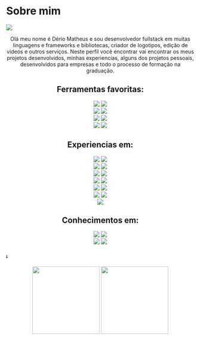 # Sobre mim

![](https://komarev.com/ghpvc/?username=derio123)

<p align='center'>Olá meu nome é Dério Matheus e sou desenvolvedor fullstack em muitas linguagens e frameworks e bibliotecas, criador de logotipos, edição de videos e outros serviços.
Neste perfil você encontrar vai encontrar os meus projetos desenvolvidos, minhas experiencias, alguns dos projetos pessoais, 
desenvolvidos para empresas e todo o processo de formação na graduação.</p>

<h2 align='center'>Ferramentas favoritas:</h2>
<p align='center'>
    <label><img src="https://img.shields.io/badge/CSS-43853D?style=for-the-badge&logo=css3&logoColor=yellow"></label>
    <label><img src="https://img.shields.io/badge/Javascript-43853D?style=for-the-badge&logo=javascript&logoColor=yellow"></label> 
    <br>
    <label><img src="https://img.shields.io/badge/JAVA-43853D?style=for-the-badge&logo=java&logoColor=yellow"></label>
    <label><img src="https://img.shields.io/badge/PHP-43853D?style=for-the-badge&logo=php&logoColor=yellow"></label> 
    <br>
    <label><img src="https://img.shields.io/badge/Ionic-43853D?style=for-the-badge&logo=ionic&logoColor=yellow"></label>
    <label><img src="https://img.shields.io/badge/Angular-43853D?style=for-the-badge&logo=angular&logoColor=yellow"></label>
    <br>
    <label><img src="https://img.shields.io/badge/Nodejs-43853D?style=for-the-badge&logo=node.js&logoColor=yellow"></label>
    <label><img src="https://img.shields.io/badge/Yarn-43853D?style=for-the-badge&logo=yarn&logoColor=yellow"></label>
<p>

<h2 align='center'>Experiencias em:</h2>
<p align='center'>
    <label><img src="https://img.shields.io/badge/HTML-43853D?style=for-the-badge&logo=html5&logoColor=yellow"></label>
    <label><img src="https://img.shields.io/badge/CSS-43853D?style=for-the-badge&logo=css3&logoColor=yellow"></label>
    <br>
    <label><img src="https://img.shields.io/badge/Javascript-43853D?style=for-the-badge&logo=javascript&logoColor=yellow"></label> 
     <label><img src="https://img.shields.io/badge/Jquery-43853D?style=for-the-badge&logo=jquery&logoColor=yellow"></label>
    <br>
     <label><img src="https://img.shields.io/badge/Java-43853D?style=for-the-badge&logo=java&logoColor=yellow"></label> 
     <label><img src="https://img.shields.io/badge/PHP-43853D?style=for-the-badge&logo=php&logoColor=yellow"></label>
    <br>
    <label><img src="https://img.shields.io/badge/Nodejs-43853D?style=for-the-badge&logo=node.js&logoColor=yellow"></label>
    <label><img src="https://img.shields.io/badge/Angular-43853D?style=for-the-badge&logo=angular&logoColor=yellow"></label>
    <br>
    <label><img src="https://img.shields.io/badge/Ionic-43853D?style=for-the-badge&logo=ionic&logoColor=yellow"></label>
    <label><img src="https://img.shields.io/badge/React-43853D?style=for-the-badge&logo=react&logoColor=yellow"></label>
    <br>
    <label><img src="https://img.shields.io/badge/Mysql-43853D?style=for-the-badge&logo=mysql&logoColor=yellow"></label>
    <label><img src="https://img.shields.io/badge/PostgreSql-43853D?style=for-the-badge&logo=postgresql&logoColor=yellow"></label>
    <br>
    <label><img src="https://img.shields.io/badge/NPM-43853D?style=for-the-badge&logo=npm&logoColor=yellow"></label>
<p>

<h2 align='center'>Conhecimentos em:</h2>
<div align='center'>
    <label><img src="https://img.shields.io/badge/ReactNative-43853D?style=for-the-badge&logo=react&logoColor=yellow"></label>
    <label><img src="https://img.shields.io/badge/Python-43853D?style=for-the-badge&logo=python&logoColor=yellow"></label>
    <br>
    <label><img src="https://img.shields.io/badge/CSHARP-43853D?style=for-the-badge&logo=c#&logoColor=yellow"></label>
    <label><img src="https://img.shields.io/badge/MongoDB-43853D?style=for-the-badge&logo=mongodb&logoColor=yellow"></label>   
    <marquee behavior="up" direction="right">
        <h4><span class="badge badge-primary">
        Em breve novos conhecimentos</span></h4>
    </marquee>
</div>
<div align='center'>
    <img height="180em" src="https://github-readme-stats.vercel.app/api?username=derio123&show_icons=true&theme=dark&include_all_commits=true&count_private=true&cache_seconds=1800"/>
    <img height="180em" src="https://github-readme-stats.vercel.app/api/top-langs/?username=derio123&layout=compact&langs_count=7&theme=dark&cache_seconds=1800"/>
</div>
